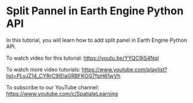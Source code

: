 # Split Pannel in Earth Engine Python API   

In this tutorial, you will learn how to add split panel in Earth Engine Python API. 

To watch video for this tutorial: https://youtu.be/YYQC9iS4NqI

To watch more video tutorials: https://www.youtube.com/playlist?list=PLyJZ14_CYRrC9IElaGRBFKOG7fpH61wVh

To subscribe to our YouTube channel: https://www.youtube.com/c/SpatialeLearning
